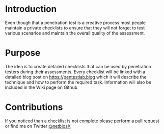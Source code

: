 # Introduction
Even though that a penetration test is a creative process most people maintain a private checklists to ensure that they will not forget to test various scenarios and maintain the overall quality of the assessment.

# Purpose
The idea is to create detailed checklists that can be used by penetration testers during their assessments. Every checklist will be linked with a detailed blog post on https://pentestlab.blog which it will describe the technique and how to perform the required task. Information will also be included in the Wiki page on Github.    

# Contributions
If you noticed than a checklist is not complete please perform a pull request or find me on Twitter [@netbiosX](www.twitter.com/netbiosX)
